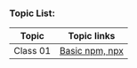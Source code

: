 ### Topic List:

| Topic     | Topic links                      |
| --------- | -------------------------------- |
| Class 01  | [Basic npm, npx](notes/01_class.md)    |

